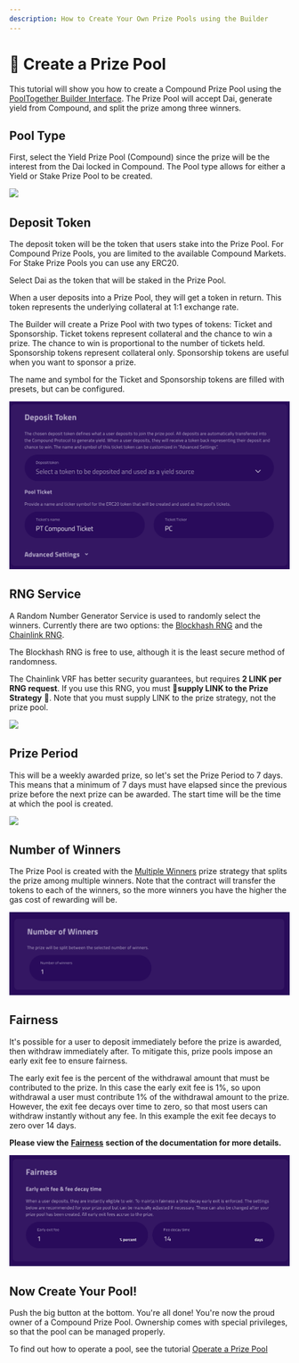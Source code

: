 ```yaml
---
description: How to Create Your Own Prize Pools using the Builder
---
```


# 🔨 Create a Prize Pool

This tutorial will show you how to create a Compound Prize Pool using the [PoolTogether Builder Interface](https://builder.pooltogether.com/).   The Prize Pool will accept Dai, generate yield from Compound, and split the prize among three winners.

## Pool Type

First, select the Yield Prize Pool \(Compound\) since the prize will be the interest from the Dai locked in Compound. The Pool type allows for either a Yield or Stake Prize Pool to be created.

![](https://lh6.googleusercontent.com/WYL5SM0msm37Td5wP-eLpenrwi5VNLvrcSQtgXAVENol7XDKzrwzzs9x_U-hTcQ3Fvc70szZqSN1pcY7uTY0ejhZToK5efdMB2fdTaoU2oc3Boy-GwykbOxrT5uD_QcT0N8dYC8G)

## Deposit Token

The deposit token will be the token that users stake into the Prize Pool.  For Compound Prize Pools, you are limited to the available Compound Markets.  For Stake Prize Pools you can use any ERC20.  

Select Dai as the token that will be staked in the Prize Pool.

When a user deposits into a Prize Pool, they will get a token in return.  This token represents the underlying collateral at 1:1 exchange rate.

The Builder will create a Prize Pool with two types of tokens: Ticket and Sponsorship.  Ticket tokens represent collateral and the chance to win a prize.  The chance to win is proportional to the number of tickets held.  Sponsorship tokens represent collateral only.  Sponsorship tokens are useful when you want to sponsor a prize.

The name and symbol for the Ticket and Sponsorship tokens are filled with presets, but can be configured.

![](../.gitbook/assets/screen-shot-2021-01-05-at-5.11.24-pm.png)

## RNG Service

A Random Number Generator Service is used to randomly select the winners.  Currently there are two options: the [Blockhash RNG](../protocol/random-number-generator/blockhash.md) and the [Chainlink RNG](../protocol/random-number-generator/chainlink-vrf.md).

The Blockhash RNG is free to use, although it is the least secure method of randomness.

The Chainlink VRF has better security guarantees, but requires **2 LINK per RNG request**.  If you use this RNG, you must 🚨**supply LINK to the Prize Strategy** 🚨.  Note that you must supply LINK to the prize strategy, not the prize pool.

![](https://lh3.googleusercontent.com/f6WerG_nQmbkff2v5Pny0aIH9rF4IqAQgsX7pKCBWSwoGN13GaJ__kcqn7_131wRt2nsOTVvOZ5J5rQ_ZCTCdBnt1v-4xWqEcXGMV0YJ4UTTbX4rvUwsxuYNwrqGvmyZIVk3HvHx)

## Prize Period

This will be a weekly awarded prize, so let's set the Prize Period to 7 days. This means that a minimum of 7 days must have elapsed since the previous prize before the next prize can be awarded.  The start time will be the time at which the pool is created.

![](https://lh6.googleusercontent.com/9_CNInN-U3wblarNhPQm66n_9Nh-LoSvBo9N53c6WAQntgtAG6lFiKe5qJr72yp9yjsPPhX8ji5wBzQmIgvoBDd4U7WACDanUgpgY-H51VfFudCj6KHippnT5b2XhM0oc6yyCDbZ)

## Number of Winners

The Prize Pool is created with the [Multiple Winners](../protocol/prize-strategy/multiple-winners.md) prize strategy that splits the prize among multiple winners.  Note that the contract will transfer the tokens to each of the winners, so the more winners you have the higher the gas cost of rewarding will be.

![](../.gitbook/assets/screen-shot-2021-01-05-at-4.39.03-pm.png)

## Fairness

It's possible for a user to deposit immediately before the prize is awarded, then withdraw immediately after.  To mitigate this, prize pools impose an early exit fee to ensure fairness.

The early exit fee is the percent of the withdrawal amount that must be contributed to the prize.  In this case the early exit fee is 1%, so upon withdrawal a user must contribute 1% of the withdrawal amount to the prize.  However, the exit fee decays over time to zero, so that most users can withdraw instantly without any fee.  In this example the exit fee decays to zero over 14 days.  

**Please view the** [**Fairness**](https://docs.pooltogether.com/protocol/prize-pool/fairness) **section of the documentation for more details.**

![](../.gitbook/assets/screen-shot-2021-01-05-at-5.08.06-pm.png)

## Now Create Your Pool!

Push the big button at the bottom.  You're all done!  You're now the proud owner of a Compound Prize Pool.  Ownership comes with special privileges, so that the pool can be managed properly.

To find out how to operate a pool, see the tutorial [Operate a Prize Pool](operate-a-prize-pool/)

